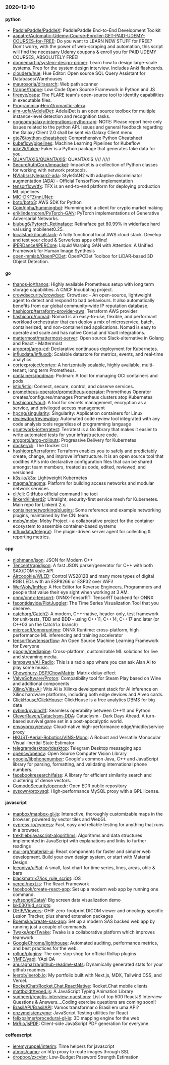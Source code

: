 ### 2020-12-10

#### python
* [PaddlePaddle/PaddleX](https://github.com/PaddlePaddle/PaddleX): PaddlePaddle End-to-End Development Toolkit
* [aapatre/Automatic-Udemy-Course-Enroller-GET-PAID-UDEMY-COURSES-for-FREE](https://github.com/aapatre/Automatic-Udemy-Course-Enroller-GET-PAID-UDEMY-COURSES-for-FREE): Do you want to LEARN NEW STUFF for FREE? Don't worry, with the power of web-scraping and automation, this script will find the necessary Udemy coupons & enroll you for PAID UDEMY COURSES, ABSOLUTELY FREE!
* [donnemartin/system-design-primer](https://github.com/donnemartin/system-design-primer): Learn how to design large-scale systems. Prep for the system design interview. Includes Anki flashcards.
* [cloudera/hue](https://github.com/cloudera/hue): Hue Editor: Open source SQL Query Assistant for Databases/Warehouses
* [maurosoria/dirsearch](https://github.com/maurosoria/dirsearch): Web path scanner
* [frappe/frappe](https://github.com/frappe/frappe): Low Code Open Source Framework in Python and JS
* [fireeye/capa](https://github.com/fireeye/capa): The FLARE team's open-source tool to identify capabilities in executable files.
* [ProgrammingHero1/romantic-alexa](https://github.com/ProgrammingHero1/romantic-alexa): 
* [aim-uofa/AdelaiDet](https://github.com/aim-uofa/AdelaiDet): AdelaiDet is an open source toolbox for multiple instance-level detection and recognition tasks.
* [gogcom/galaxy-integrations-python-api](https://github.com/gogcom/galaxy-integrations-python-api): NOTE: Please report here only issues related to the python API. Issues and general feedback regarding the Galaxy Client 2.0 shall be sent via Galaxy Client menu
* [gto76/python-cheatsheet](https://github.com/gto76/python-cheatsheet): Comprehensive Python Cheatsheet
* [kubeflow/pipelines](https://github.com/kubeflow/pipelines): Machine Learning Pipelines for Kubeflow
* [joke2k/faker](https://github.com/joke2k/faker): Faker is a Python package that generates fake data for you.
* [QUANTAXIS/QUANTAXIS](https://github.com/QUANTAXIS/QUANTAXIS): QUANTAXIS   //// ///// 
* [SecureAuthCorp/impacket](https://github.com/SecureAuthCorp/impacket): Impacket is a collection of Python classes for working with network protocols.
* [NVlabs/stylegan2-ada](https://github.com/NVlabs/stylegan2-ada): StyleGAN2 with adaptive discriminator augmentation (ADA) - Official TensorFlow implementation
* [tensorflow/tfx](https://github.com/tensorflow/tfx): TFX is an end-to-end platform for deploying production ML pipelines
* [MIC-DKFZ/nnUNet](https://github.com/MIC-DKFZ/nnUNet): 
* [boto/boto3](https://github.com/boto/boto3): AWS SDK for Python
* [CoinAlpha/hummingbot](https://github.com/CoinAlpha/hummingbot): Hummingbot: a client for crypto market making
* [eriklindernoren/PyTorch-GAN](https://github.com/eriklindernoren/PyTorch-GAN): PyTorch implementations of Generative Adversarial Networks.
* [biubug6/Pytorch_Retinaface](https://github.com/biubug6/Pytorch_Retinaface): Retinaface get 80.99% in widerface hard val using mobilenet0.25.
* [localstack/localstack](https://github.com/localstack/localstack):  A fully functional local AWS cloud stack. Develop and test your cloud & Serverless apps offline!
* [iPERDance/iPERCore](https://github.com/iPERDance/iPERCore): Liquid Warping GAN with Attention: A Unified Framework for Human Image Synthesis
* [open-mmlab/OpenPCDet](https://github.com/open-mmlab/OpenPCDet): OpenPCDet Toolbox for LiDAR-based 3D Object Detection.

#### go
* [thanos-io/thanos](https://github.com/thanos-io/thanos): Highly available Prometheus setup with long term storage capabilities. A CNCF Incubating project.
* [crowdsecurity/crowdsec](https://github.com/crowdsecurity/crowdsec): Crowdsec - An open-source, lightweight agent to detect and respond to bad behaviours. It also automatically benefits from our global community-wide IP reputation database.
* [hashicorp/terraform-provider-aws](https://github.com/hashicorp/terraform-provider-aws): Terraform AWS provider
* [hashicorp/nomad](https://github.com/hashicorp/nomad): Nomad is an easy-to-use, flexible, and performant workload orchestrator that can deploy a mix of microservice, batch, containerized, and non-containerized applications. Nomad is easy to operate and scale and has native Consul and Vault integrations.
* [mattermost/mattermost-server](https://github.com/mattermost/mattermost-server): Open source Slack-alternative in Golang and React - Mattermost
* [argoproj/argo-cd](https://github.com/argoproj/argo-cd): Declarative continuous deployment for Kubernetes.
* [influxdata/influxdb](https://github.com/influxdata/influxdb): Scalable datastore for metrics, events, and real-time analytics
* [cortexproject/cortex](https://github.com/cortexproject/cortex): A horizontally scalable, highly available, multi-tenant, long term Prometheus.
* [containers/podman](https://github.com/containers/podman): Podman: A tool for managing OCI containers and pods
* [istio/istio](https://github.com/istio/istio): Connect, secure, control, and observe services.
* [prometheus-operator/prometheus-operator](https://github.com/prometheus-operator/prometheus-operator): Prometheus Operator creates/configures/manages Prometheus clusters atop Kubernetes
* [hashicorp/vault](https://github.com/hashicorp/vault): A tool for secrets management, encryption as a service, and privileged access management
* [hpcng/singularity](https://github.com/hpcng/singularity): Singularity: Application containers for Linux
* [reviewdog/reviewdog](https://github.com/reviewdog/reviewdog):  Automated code review tool integrated with any code analysis tools regardless of programming language
* [gruntwork-io/terratest](https://github.com/gruntwork-io/terratest): Terratest is a Go library that makes it easier to write automated tests for your infrastructure code.
* [argoproj/argo-rollouts](https://github.com/argoproj/argo-rollouts): Progressive Delivery for Kubernetes
* [docker/cli](https://github.com/docker/cli): The Docker CLI
* [hashicorp/terraform](https://github.com/hashicorp/terraform): Terraform enables you to safely and predictably create, change, and improve infrastructure. It is an open source tool that codifies APIs into declarative configuration files that can be shared amongst team members, treated as code, edited, reviewed, and versioned.
* [k3s-io/k3s](https://github.com/k3s-io/k3s): Lightweight Kubernetes
* [magma/magma](https://github.com/magma/magma): Platform for building access networks and modular network services
* [cli/cli](https://github.com/cli/cli): GitHubs official command line tool
* [linkerd/linkerd2](https://github.com/linkerd/linkerd2): Ultralight, security-first service mesh for Kubernetes. Main repo for Linkerd 2.x.
* [containernetworking/plugins](https://github.com/containernetworking/plugins): Some reference and example networking plugins, maintained by the CNI team.
* [moby/moby](https://github.com/moby/moby): Moby Project - a collaborative project for the container ecosystem to assemble container-based systems
* [influxdata/telegraf](https://github.com/influxdata/telegraf): The plugin-driven server agent for collecting & reporting metrics.

#### cpp
* [nlohmann/json](https://github.com/nlohmann/json): JSON for Modern C++
* [Tencent/rapidjson](https://github.com/Tencent/rapidjson): A fast JSON parser/generator for C++ with both SAX/DOM style API
* [Aircoookie/WLED](https://github.com/Aircoookie/WLED): Control WS2812B and many more types of digital RGB LEDs with an ESP8266 or ESP32 over WiFi!
* [WerWolv/ImHex](https://github.com/WerWolv/ImHex): A Hex Editor for Reverse Engineers, Programmers and people that value their eye sight when working at 3 AM.
* [onnx/onnx-tensorrt](https://github.com/onnx/onnx-tensorrt): ONNX-TensorRT: TensorRT backend for ONNX
* [facontidavide/PlotJuggler](https://github.com/facontidavide/PlotJuggler): The Time Series Visualization Tool that you deserve.
* [catchorg/Catch2](https://github.com/catchorg/Catch2): A modern, C++-native, header-only, test framework for unit-tests, TDD and BDD - using C++11, C++14, C++17 and later (or C++03 on the Catch1.x branch)
* [microsoft/onnxruntime](https://github.com/microsoft/onnxruntime): ONNX Runtime: cross-platform, high performance ML inferencing and training accelerator
* [tensorflow/tensorflow](https://github.com/tensorflow/tensorflow): An Open Source Machine Learning Framework for Everyone
* [google/mediapipe](https://github.com/google/mediapipe): Cross-platform, customizable ML solutions for live and streaming media.
* [iampawan/AI-Radio](https://github.com/iampawan/AI-Radio): This is a radio app where you can ask Alan AI to play some music.
* [Chowdhury-DSP/ChowMatrix](https://github.com/Chowdhury-DSP/ChowMatrix): Matrix delay effect
* [ValveSoftware/Proton](https://github.com/ValveSoftware/Proton): Compatibility tool for Steam Play based on Wine and additional components
* [Xilinx/Vitis-AI](https://github.com/Xilinx/Vitis-AI): Vitis AI is Xilinxs development stack for AI inference on Xilinx hardware platforms, including both edge devices and Alveo cards.
* [ClickHouse/ClickHouse](https://github.com/ClickHouse/ClickHouse): ClickHouse is a free analytics DBMS for big data
* [pybind/pybind11](https://github.com/pybind/pybind11): Seamless operability between C++11 and Python
* [CleverRaven/Cataclysm-DDA](https://github.com/CleverRaven/Cataclysm-DDA): Cataclysm - Dark Days Ahead. A turn-based survival game set in a post-apocalyptic world.
* [envoyproxy/envoy](https://github.com/envoyproxy/envoy): Cloud-native high-performance edge/middle/service proxy
* [HKUST-Aerial-Robotics/VINS-Mono](https://github.com/HKUST-Aerial-Robotics/VINS-Mono): A Robust and Versatile Monocular Visual-Inertial State Estimator
* [telegramdesktop/tdesktop](https://github.com/telegramdesktop/tdesktop): Telegram Desktop messaging app
* [opencv/opencv](https://github.com/opencv/opencv): Open Source Computer Vision Library
* [google/libphonenumber](https://github.com/google/libphonenumber): Google's common Java, C++ and JavaScript library for parsing, formatting, and validating international phone numbers.
* [facebookresearch/faiss](https://github.com/facebookresearch/faiss): A library for efficient similarity search and clustering of dense vectors.
* [ComodoSecurity/openedr](https://github.com/ComodoSecurity/openedr): Open EDR public repository
* [sysown/proxysql](https://github.com/sysown/proxysql): High-performance MySQL proxy with a GPL license.

#### javascript
* [mapbox/mapbox-gl-js](https://github.com/mapbox/mapbox-gl-js): Interactive, thoroughly customizable maps in the browser, powered by vector tiles and WebGL
* [cypress-io/cypress](https://github.com/cypress-io/cypress): Fast, easy and reliable testing for anything that runs in a browser.
* [trekhleb/javascript-algorithms](https://github.com/trekhleb/javascript-algorithms):  Algorithms and data structures implemented in JavaScript with explanations and links to further readings
* [mui-org/material-ui](https://github.com/mui-org/material-ui): React components for faster and simpler web development. Build your own design system, or start with Material Design.
* [leeoniya/uPlot](https://github.com/leeoniya/uPlot):  A small, fast chart for time series, lines, areas, ohlc & bars
* [blackmatrix7/ios_rule_script](https://github.com/blackmatrix7/ios_rule_script): iOS
* [vercel/next.js](https://github.com/vercel/next.js): The React Framework
* [facebook/create-react-app](https://github.com/facebook/create-react-app): Set up a modern web app by running one command.
* [yyhsong/iDataV](https://github.com/yyhsong/iDataV):  Big screen data visualization demo
* [lxk0301/jd_scripts](https://github.com/lxk0301/jd_scripts): 
* [OHIF/Viewers](https://github.com/OHIF/Viewers): OHIF zero-footprint DICOM viewer and oncology specific Lesion Tracker, plus shared extension packages
* [Boemska/create-sas-app](https://github.com/Boemska/create-sas-app): Set up a modern SAS backed web app by running just a couple of commands.
* [TwakeApp/Twake](https://github.com/TwakeApp/Twake): Twake is a collaborative platform which improves teamwork
* [GoogleChrome/lighthouse](https://github.com/GoogleChrome/lighthouse): Automated auditing, performance metrics, and best practices for the web.
* [rollup/plugins](https://github.com/rollup/plugins):  The one-stop shop for official Rollup plugins
* [YMFE/yapi](https://github.com/YMFE/yapi): YApi QA
* [anuraghazra/github-readme-stats](https://github.com/anuraghazra/github-readme-stats):  Dynamically generated stats for your github readmes
* [leerob/leerob.io](https://github.com/leerob/leerob.io):  My portfolio built with Next.js, MDX, Tailwind CSS, and Vercel.
* [RocketChat/Rocket.Chat.ReactNative](https://github.com/RocketChat/Rocket.Chat.ReactNative): Rocket.Chat mobile clients
* [mattboldt/typed.js](https://github.com/mattboldt/typed.js): A JavaScript Typing Animation Library
* [sudheerj/reactjs-interview-questions](https://github.com/sudheerj/reactjs-interview-questions): List of top 500 ReactJS Interview Questions & Answers....Coding exercise questions are coming soon!!
* [BrasilAPI/BrasilAPI](https://github.com/BrasilAPI/BrasilAPI): Vamos transformar o Brasil em uma API?
* [enzymejs/enzyme](https://github.com/enzymejs/enzyme): JavaScript Testing utilities for React
* [felixpalmer/procedural-gl-js](https://github.com/felixpalmer/procedural-gl-js): 3D mapping engine for the web
* [MrRio/jsPDF](https://github.com/MrRio/jsPDF): Client-side JavaScript PDF generation for everyone.

#### coffeescript
* [jeremyruppel/interim](https://github.com/jeremyruppel/interim): Time helpers for javascript
* [atmos/camo](https://github.com/atmos/camo):  an http proxy to route images through SSL
* [dropbox/zxcvbn](https://github.com/dropbox/zxcvbn): Low-Budget Password Strength Estimation
